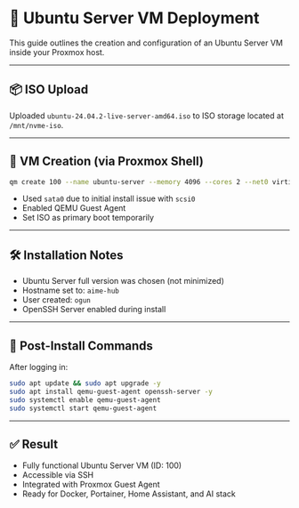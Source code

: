 
# 🐧 Ubuntu Server VM Deployment

This guide outlines the creation and configuration of an Ubuntu Server VM inside your Proxmox host.

---

## 📦 ISO Upload

Uploaded `ubuntu-24.04.2-live-server-amd64.iso` to ISO storage located at `/mnt/nvme-iso`.

---

## 🔧 VM Creation (via Proxmox Shell)

```bash
qm create 100 --name ubuntu-server --memory 4096 --cores 2 --net0 virtio,bridge=vmbr0 --cdrom ISO:iso/ubuntu-24.04.2-live-server-amd64.iso --scsihw virtio-scsi-pci --sata0 vm-disks:32 --ostype l26 --agent enabled=1 --boot order=ide2;sata0 --bootdisk sata0 --ide2 ISO:cloudinit --serial0 socket --vga serial0 --machine q35
```

- Used `sata0` due to initial install issue with `scsi0`
- Enabled QEMU Guest Agent
- Set ISO as primary boot temporarily

---

## 🛠 Installation Notes

- Ubuntu Server full version was chosen (not minimized)
- Hostname set to: `aime-hub`
- User created: `ogun`
- OpenSSH Server enabled during install

---

## 🧰 Post-Install Commands

After logging in:

```bash
sudo apt update && sudo apt upgrade -y
sudo apt install qemu-guest-agent openssh-server -y
sudo systemctl enable qemu-guest-agent
sudo systemctl start qemu-guest-agent
```

---

## ✅ Result

- Fully functional Ubuntu Server VM (ID: 100)
- Accessible via SSH
- Integrated with Proxmox Guest Agent
- Ready for Docker, Portainer, Home Assistant, and AI stack
